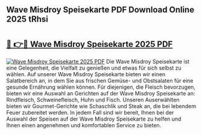 ## Wave Misdroy Speisekarte PDF Download Online 2025 tRhsi

# <h2><a href="http://gccw6x.nevu.top/?p=Wave+Misdroy+Speisekarte">🔗 👉🔴 Wave Misdroy Speisekarte 2025 PDF</a></h2>

[![Wave Misdroy Speisekarte 2025 PDF](https://i.imgur.com/dBaPXMq.png)](http://gccw6x.nevu.top/?p=Wave+Misdroy+Speisekarte)
Die Wave Misdroy Speisekarte ist eine Gelegenheit, die Vielfalt zu genießen und etwas für sich selbst zu wählen. Auf unserer Wave Misdroy Speisekarte bieten wir einen Salatbereich an, in dem Sie aus frischen Gemüse- und Obstsalaten für eine gesunde Ernährung wählen können. Für diejenigen, die Fleisch bevorzugen, bieten wir eine Auswahl an Gerichten auf der Wave Misdroy Speisekarte an: Rindfleisch, Schweinefleisch, Huhn und Fisch. Unseren Auserwählten bieten wir Gourmet-Gerichte wie Schaschlik und Steak an, die bei lebendem Feuer zubereitet werden. In jedem Fall sind wir bereit, Ihnen bei der Auswahl der Speisen auf der Wave Misdroy Speisekarte zu helfen und Ihnen einen angenehmen und komfortablen Service zu bieten.
